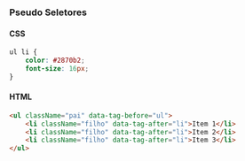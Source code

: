 
### Pseudo Seletores

#### CSS

```css
ul li {
	color: #2870b2;
	font-size: 16px;
}
```

#### HTML

```html
<ul className="pai" data-tag-before="ul">
	<li className="filho" data-tag-after="li">Item 1</li>
	<li className="filho" data-tag-after="li">Item 2</li>
	<li className="filho" data-tag-after="li">Item 3</li>
</ul>
```
